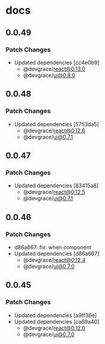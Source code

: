 # docs

## 0.0.49

### Patch Changes

- Updated dependencies [cc4e0b9]
  - @devgrace/react@0.13.0
  - @devgrace/ui@0.8.0

## 0.0.48

### Patch Changes

- Updated dependencies [5753da5]
  - @devgrace/react@0.12.6
  - @devgrace/ui@0.7.1

## 0.0.47

### Patch Changes

- Updated dependencies [83415a8]
  - @devgrace/react@0.12.5
  - @devgrace/ui@0.7.1

## 0.0.46

### Patch Changes

- d86a667: fix: when component
- Updated dependencies [d86a667]
  - @devgrace/react@0.12.4
  - @devgrace/ui@0.7.0

## 0.0.45

### Patch Changes

- Updated dependencies [a9ff36e]
- Updated dependencies [ca69a40]
  - @devgrace/react@0.12.0
  - @devgrace/ui@0.7.0
